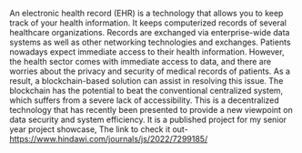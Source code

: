 
An electronic health record (EHR) is a technology that allows you to keep track of your health information. It keeps computerized records of several healthcare organizations. Records are exchanged via enterprise-wide data systems as well as other networking technologies and exchanges. Patients nowadays expect immediate access to their health information. However, the health sector comes with immediate access to data, and there are worries about the privacy and security of medical records of patients. As a result, a blockchain-based solution can assist in resolving this issue. The blockchain has the potential to beat the conventional centralized system, which suffers from a severe lack of accessibility. This is a decentralized technology that has recently been presented to provide a new viewpoint on data security and system efficiency.
It is a published project for my senior year project showcase,
The link to check it out- https://www.hindawi.com/journals/js/2022/7299185/

